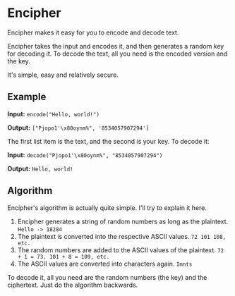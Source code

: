 # Encipher

Encipher makes it easy for you to encode and decode text.

Encipher takes the input and encodes it, and then generates a random key for decoding it. To decode the text, all you need is the encoded version and the key.

It's simple, easy and relatively secure.

Example
-------

**Input:** `encode("Hello, world!")`

**Output:** `["Pjopo1'\x80oynm%", '8534057907294']`

The first list item is the text, and the second is your key. To decode it:

**Input:** `decode("Pjopo1'\x80oynm%", "8534057907294")`

**Output:** `Hello, world!`

Algorithm
---------

Encipher's algorithm is actually quite simple. I'll try to explain it here.

1. Encipher generates a string of random numbers as long as the plaintext. `Hello -> 18284`
2. The plaintext is converted into the respective ASCII values. `72 101 108, etc.`
3. The random numbers are added to the ASCII values of the plaintext. `72 + 1 = 73, 101 + 8 = 109, etc.`
4. The ASCII values are converted into characters again. `Imnts`

To decode it, all you need are the random numbers (the key) and the ciphertext. Just do the algorithm backwards.
